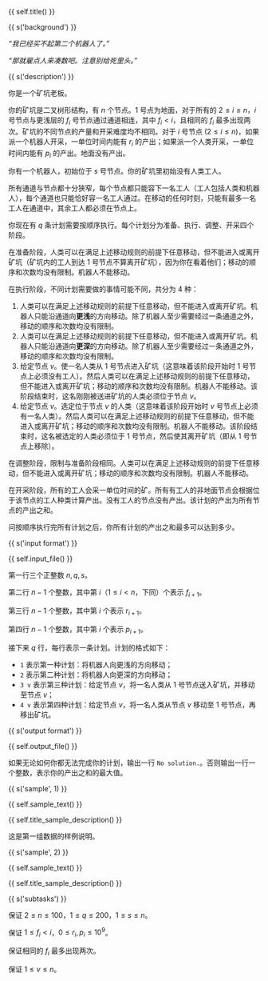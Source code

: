 {{ self.title() }}

{{ s('background') }}

_“我已经买不起第二个机器人了。”_

_“那就雇点人来凑数吧。注意别给死里头。”_

{{ s('description') }}

你是一个矿坑老板。

你的矿坑是二叉树形结构，有 $n$ 个节点。$1$ 号点为地面，对于所有的 $2\le i\le n$，$i$ 号节点与更浅层的 $f_i$ 号节点通过通道相连，其中 $f_i<i$，且相同的 $f_i$ 最多出现两次。矿坑的不同节点的产量和开采难度均不相同。对于 $i$ 号节点 $(2\le i\le n)$，如果派一个机器人开采，一单位时间内能有 $r_i$ 的产出；如果派一个人类开采，一单位时间内能有 $p_i$ 的产出。地面没有产出。

你有一个机器人，初始位于 $s$ 号节点。你的矿坑里初始没有人类工人。

所有通道与节点都十分狭窄，每个节点都只能容下一名工人（工人包括人类和机器人），每个通道也只能恰好容一名工人通过。在移动的任何时刻，只能有最多一名工人在通道中，其余工人都必须在节点上。

你现在有 $q$ 条计划需要按顺序执行。每个计划分为准备、执行、调整、开采四个阶段。

在准备阶段，人类可以在满足上述移动规则的前提下任意移动，但不能进入或离开矿坑（矿坑内的工人到达 $1$ 号节点不算离开矿坑），因为你在看着他们；移动的顺序和次数均没有限制。机器人不能移动。

在执行阶段，不同计划需要做的事情可能不同，共分为 $4$ 种：

1. 人类可以在满足上述移动规则的前提下任意移动，但不能进入或离开矿坑。机器人只能沿通道向**更浅**的方向移动。除了机器人至少需要经过一条通道之外，移动的顺序和次数均没有限制。
2. 人类可以在满足上述移动规则的前提下任意移动，但不能进入或离开矿坑。机器人只能沿通道向**更深**的方向移动。除了机器人至少需要经过一条通道之外，移动的顺序和次数均没有限制。
3. 给定节点 $v$。使一名人类从 $1$ 号节点进入矿坑（这意味着该阶段开始时 $1$ 号节点上必须没有工人）。然后人类可以在满足上述移动规则的前提下任意移动，但不能进入或离开矿坑；移动的顺序和次数均没有限制。机器人不能移动。该阶段结束时，这名刚刚被送进矿坑的人类必须位于节点 $v$。
4. 给定节点 $v$。选定位于节点 $v$ 的人类（这意味着该阶段开始时 $v$ 号节点上必须有一名人类）。然后人类可以在满足上述移动规则的前提下任意移动，但不能进入或离开矿坑；移动的顺序和次数均没有限制。机器人不能移动。该阶段结束时，这名被选定的人类必须位于 $1$ 号节点，然后使其离开矿坑（即从 $1$ 号节点上移除）。

在调整阶段，限制与准备阶段相同。人类可以在满足上述移动规则的前提下任意移动，但不能进入或离开矿坑；移动的顺序和次数均没有限制。机器人不能移动。

在开采阶段，所有的工人会采一单位时间的矿。所有有工人的非地面节点会根据位于该节点的工人种类计算产出。没有工人的节点没有产出。该计划的产出为所有节点的产出之和。

问按顺序执行完所有计划之后，你所有计划的产出之和最多可以达到多少。

{{ s('input format') }}

{{ self.input_file() }}

第一行三个正整数 $n,q,s$。

第二行 $n-1$ 个整数，其中第 $i$（$1\le i<n$，下同）个表示 $f_{i+1}$。

第三行 $n-1$ 个整数，其中第 $i$ 个表示 $r_{i+1}$。

第四行 $n-1$ 个整数，其中第 $i$ 个表示 $p_{i+1}$。

接下来 $q$ 行，每行表示一条计划。计划的格式如下：

- `1` 表示第一种计划：将机器人向更浅的方向移动；
- `2` 表示第二种计划：将机器人向更深的方向移动；
- `3 v` 表示第三种计划：给定节点 $v$，将一名人类从 $1$ 号节点送入矿坑，并移动至节点 $v$；
- `4 v` 表示第四种计划：给定节点 $v$，将一名人类从节点 $v$ 移动至 $1$ 号节点，再移出矿坑。

{{ s('output format') }}

{{ self.output_file() }}

如果无论如何你都无法完成你的计划，输出一行 `No solution.`。否则输出一行一个整数，表示你的产出之和的最大值。

{{ s('sample', 1) }}

{{ self.sample_text() }}

{{ self.title_sample_description() }}

这是第一组数据的样例说明。

{{ s('sample', 2) }}

{{ self.sample_text() }}

{{ self.title_sample_description() }}

{{ s('subtasks') }}

保证 $2\le n\le 100$，$1\le q \le 200$，$1\le s\le n$。

保证 $1\le f_i < i$，$0\le r_i,p_i \le 10^9$。

保证相同的 $f_i$ 最多出现两次。

保证 $1\le v \le n$。